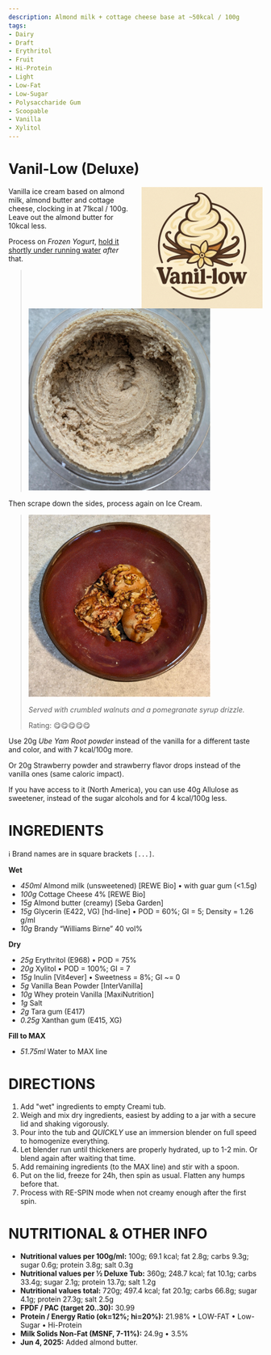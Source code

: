 ```yaml
---
description: Almond milk + cottage cheese base at ~50kcal / 100g
tags:
- Dairy
- Draft
- Erythritol
- Fruit
- Hi-Protein
- Light
- Low-Fat
- Low-Sugar
- Polysaccharide Gum
- Scoopable
- Vanilla
- Xylitol
---
```

# Vanil-Low (Deluxe)
<img style="float: right; margin-left: 1.5em;" width=240 alt="Logo" src="logo-vanil-low.png" />

Vanilla ice cream based on almond milk, almond butter and cottage cheese, clocking in at 71kcal / 100g.
Leave out the almond butter for 10kcal less.

Process on *Frozen Yogurt*, [hold it shortly under running water](https://jhermann.github.io/ice-creamery/info/tips%2Btricks/#handling-of-icy-sides-bottom) *after* that.

> <img width=360 alt="Spun Ice Cream" src="Vanillow_2025-05-22_1.jpg" class="zoomable" />

Then scrape down the sides, process again on Ice Cream.

> <img width=360 alt="Spun Ice Cream" src="Vanillow_2025-05-22_2.jpg" class="zoomable" />
> 
> *Served with crumbled walnuts and a pomegranate syrup drizzle.*
> 
> Rating: 😋😋😋😋😋

Use 20g *Ube Yam Root powder* instead of the vanilla
for a different taste and color, and with 7 kcal/100g more.

Or 20g Strawberry powder and strawberry flavor drops
instead of the vanilla ones (same caloric impact).

If you have access to it (North America), you can use 40g Allulose as sweetener,
instead of the sugar alcohols and for 4 kcal/100g less.

# INGREDIENTS

ℹ️ Brand names are in square brackets `[...]`.

**Wet**

  - _450ml_ Almond milk (unsweetened) [REWE Bio] • with guar gum (<1.5g)
  - _100g_ Cottage Cheese 4% [REWE Bio]
  - _15g_ Almond butter (creamy) [Seba Garden]
  - _15g_ Glycerin (E422, VG) [hd-line] • POD = 60%; GI = 5; Density = 1.26 g/ml
  - _10g_ Brandy “Williams Birne” 40 vol%

**Dry**

  - _25g_ Erythritol (E968) • POD = 75%
  - _20g_ Xylitol • POD = 100%; GI = 7
  - _15g_ Inulin [Vit4ever] • Sweetness = 8%; GI ~= 0
  - _5g_ Vanilla Bean Powder [InterVanilla]
  - _10g_ Whey protein Vanilla [MaxiNutrition]
  - _1g_ Salt
  - _2g_ Tara gum (E417)
  - _0.25g_ Xanthan gum (E415, XG)

**Fill to MAX**

  - _51.75ml_ Water to MAX line

# DIRECTIONS

 1. Add "wet" ingredients to empty Creami tub.
 1. Weigh and mix dry ingredients, easiest by adding to a jar with a secure lid and shaking vigorously.
 1. Pour into the tub and *QUICKLY* use an immersion blender on full speed to homogenize everything.
 1. Let blender run until thickeners are properly hydrated, up to 1-2 min. Or blend again after waiting that time.
 1. Add remaining ingredients (to the MAX line) and stir with a spoon.
 1. Put on the lid, freeze for 24h, then spin as usual. Flatten any humps before that.
 1. Process with RE-SPIN mode when not creamy enough after the first spin.

# NUTRITIONAL & OTHER INFO
- **Nutritional values per 100g/ml:** 100g; 69.1 kcal; fat 2.8g; carbs 9.3g; sugar 0.6g; protein 3.8g; salt 0.3g
- **Nutritional values per ½ Deluxe Tub:** 360g; 248.7 kcal; fat 10.1g; carbs 33.4g; sugar 2.1g; protein 13.7g; salt 1.2g
- **Nutritional values total:** 720g; 497.4 kcal; fat 20.1g; carbs 66.8g; sugar 4.1g; protein 27.3g; salt 2.5g
- **FPDF / PAC (target 20..30):** 30.99
- **Protein / Energy Ratio (ok=12%; hi=20%):** 21.98% • LOW-FAT • Low-Sugar • Hi-Protein
- **Milk Solids Non-Fat (MSNF, 7-11%):** 24.9g • 3.5%
- **Jun 4, 2025:** Added almond butter.
